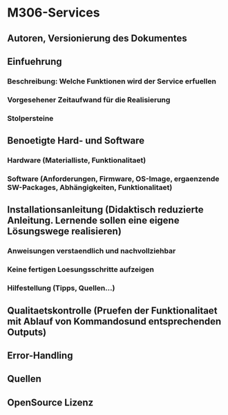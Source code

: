 # M306-Services

## Autoren, Versionierung des Dokumentes

## Einfuehrung 
   ### Beschreibung: Welche Funktionen wird der Service erfuellen
   ### Vorgesehener Zeitaufwand für die Realisierung
   ### Stolpersteine

## Benoetigte Hard- und Software
   ### Hardware (Materialliste, Funktionalitaet)
   ### Software (Anforderungen, Firmware, OS-Image, ergaenzende SW-Packages, Abhängigkeiten, Funktionalitaet)

## Installationsanleitung (Didaktisch reduzierte Anleitung. Lernende sollen eine eigene Lösungswege realisieren)
   ### Anweisungen verstaendlich und nachvollziehbar
   ### Keine fertigen Loesungsschritte aufzeigen
   ### Hilfestellung (Tipps, Quellen...)

## Qualitaetskontrolle (Pruefen der Funktionalitaet mit Ablauf von Kommandosund entsprechenden Outputs)

## Error-Handling 

## Quellen

## OpenSource Lizenz

